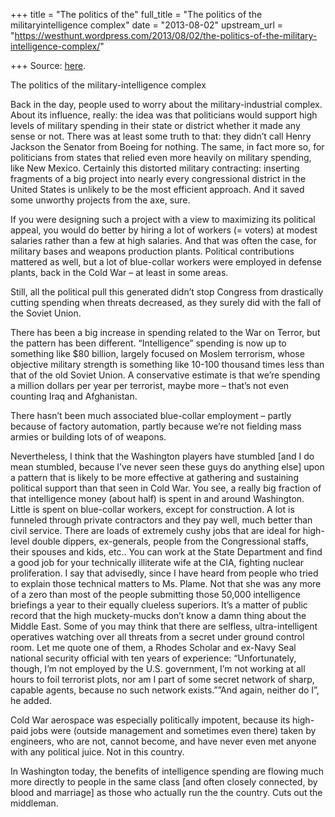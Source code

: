 +++
title = "The politics of the"
full_title = "The politics of the militaryintelligence complex"
date = "2013-08-02"
upstream_url = "https://westhunt.wordpress.com/2013/08/02/the-politics-of-the-military-intelligence-complex/"

+++
Source: [here](https://westhunt.wordpress.com/2013/08/02/the-politics-of-the-military-intelligence-complex/).

The politics of the military-intelligence complex

Back in the day, people used to worry about the military-industrial
complex. About its influence, really: the idea was that politicians
would support high levels of military spending in their state or
district whether it made any sense or not. There was at least some
truth to that: they didn’t call Henry Jackson the Senator from Boeing
for nothing. The same, in fact more so, for politicians from states
that relied even more heavily on military spending, like New Mexico.
Certainly this distorted military contracting: inserting fragments of a
big project into nearly every congressional district in the United
States is unlikely to be the most efficient approach. And it saved some
unworthy projects from the axe, sure.

If you were designing such a project with a view to maximizing its
political appeal, you would do better by hiring a lot of workers (=
voters) at modest salaries rather than a few at high salaries. And that
was often the case, for military bases and weapons production plants.
Political contributions mattered as well, but a lot of blue-collar
workers were employed in defense plants, back in the Cold War – at
least in some areas.

Still, all the political pull this generated didn’t stop Congress from
drastically cutting spending when threats decreased, as they surely did
with the fall of the Soviet Union.

There has been a big increase in spending related to the War on Terror,
but the pattern has been different. “Intelligence” spending is now up
to something like $80 billion, largely focused on Moslem terrorism,
whose objective military strength is something like 10-100 thousand
times less than that of the old Soviet Union. A conservative estimate is
that we’re spending a million dollars per year per terrorist, maybe more
– that’s not even counting Iraq and Afghanistan.

There hasn’t been much associated blue-collar employment – partly
because of factory automation, partly because we’re not fielding mass
armies or building lots of of weapons.

Nevertheless, I think that the Washington players have stumbled \[and I
do mean stumbled, because I’ve never seen these guys do anything else\]
upon a pattern that is likely to be more effective at gathering and
sustaining political support than that seen in Cold War. You see, a
really big fraction of that intelligence money (about half) is spent in
and around Washington. Little is spent on blue-collar workers, except
for construction. A lot is funneled through private contractors and
they pay well, much better than civil service. There are loads of
extremely cushy jobs that are ideal for high-level double dippers,
ex-generals, people from the Congressional staffs, their spouses and
kids, etc.. You can work at the State Department and find a good job
for your technically illiterate wife at the CIA, fighting nuclear
proliferation. I say that advisedly, since I have heard from people who
tried to explain those technical matters to Ms. Plame. Not that she was
any more of a zero than most of the people submitting those 50,000
intelligence briefings a year to their equally clueless superiors.
It’s a matter of public record that the high muckety-mucks don’t know a
damn thing about the Middle East. Some of you may think that there are
selfless, ultra-intelligent operatives watching over all threats from a
secret under ground control room. Let me quote one of them, a Rhodes
Scholar and ex-Navy Seal national security official with ten years of
experience: “Unfortunately, though, I’m not employed by the U.S.
government, I’m not working at all hours to foil terrorist plots, nor am
I part of some secret network of sharp, capable agents, because no such
network exists.””And again, neither do I”, he added.

Cold War aerospace was especially politically impotent, because its
high-paid jobs were (outside management and sometimes even there) taken
by engineers, who are not, cannot become, and have never even met
anyone with any political juice. Not in this country.

In Washington today, the benefits of intelligence spending are flowing
much more directly to people in the same class \[and often closely
connected, by blood and marriage\] as those who actually run the the
country. Cuts out the middleman.









